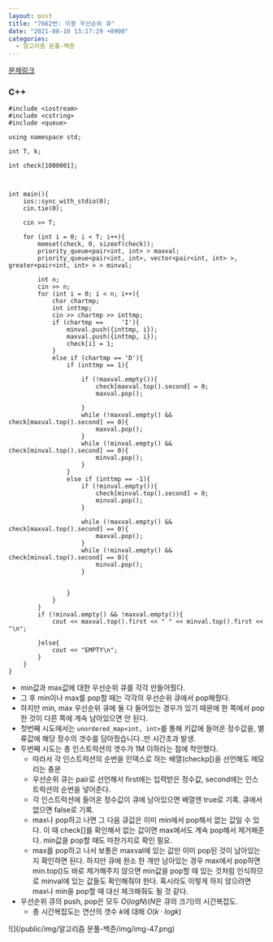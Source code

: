 ```yaml
---
layout: post
title: "7662번: 이중 우선순위 큐"
date: "2021-08-10 13:17:29 +0900"
categories:
  - 알고리즘 문풀-백준
---
```

[문제링크](https://www.acmicpc.net/problem/7662)



### C\+\+



```False
#include <iostream>
#include <cstring>
#include <queue>

using namespace std;

int T, k;

int check[1000001];



int main(){
    ios::sync_with_stdio(0);
    cin.tie(0);

    cin >> T;

    for (int i = 0; i < T; i++){
        memset(check, 0, sizeof(check));
        priority_queue<pair<int, int> > maxval;
        priority_queue<pair<int, int>, vector<pair<int, int> >, greater<pair<int, int> > > minval;

        int n;
        cin >> n;
        for (int i = 0; i < n; i++){
            char chartmp;
            int inttmp;
            cin >> chartmp >> inttmp;
            if (chartmp ==     'I'){
                minval.push({inttmp, i});
                maxval.push({inttmp, i});
                check[i] = 1;
            }
            else if (chartmp == 'D'){
                if (inttmp == 1){

                    if (!maxval.empty()){
                        check[maxval.top().second] = 0;
                        maxval.pop();

                    }
                    while (!maxval.empty() && check[maxval.top().second] == 0){
                        maxval.pop();
                    }
                    while (!minval.empty() && check[minval.top().second] == 0){
                        minval.pop();
                    }
                }
                else if (inttmp == -1){
                    if (!minval.empty()){
                        check[minval.top().second] = 0;
                        minval.pop();
                    }

                    while (!maxval.empty() && check[maxval.top().second] == 0){
                        maxval.pop();
                    }
                    while (!minval.empty() && check[minval.top().second] == 0){
                        minval.pop();
                    }


                }
            }
        }
        if (!minval.empty() && !maxval.empty()){
            cout << maxval.top().first << " " << minval.top().first << "\n";

        }else{
            cout << "EMPTY\n";
        }
    }
}
```

- min값과 max값에 대한 우선순위 큐를 각각 만들어줬다.
- 그 후 min이나 max를 pop할 때는 각각의 우선순위 큐에서
 pop해줬다.
- 하지만 min, max 우선순위 큐에 둘 다 들어있는 경우가 있기
 때문에 한 쪽에서 pop한 것이 다른 쪽에 계속 남아있으면 안
 된다.
- 첫번째 시도에서는
 `unordered_map<int, int>`를 통해 키값에
 들어온 정수값을, 밸류값에 해당 정수의 갯수를
 담아줬습니다..만 시간초과 발생.
- 두번째 시도는 총 인스트럭션의 갯수가 1M 이하라는 점에
 착안했다.
	- 따라서 각 인스트럭션의 순번을 인덱스로 하는
	 배열(checkp\[)을 선언해도 메모리는 충분
	- 우선순위 큐는 pair로 선언해서 first에는 입력받은
	 정수값, second에는 인스트럭션의 순번을 넣어준다.
	- 각 인스트럭션에 들어온 정수값이 큐에 남아있으면 배열엔
	 true로 기록. 큐에서 없으면 false로 기록.
	- max나 pop하고 나면 그 다음 큐값은 이미 min에서 pop해서
	 없는 값일 수 있다. 이 때 check\[]를 확인해서 없는
	 값이면 max에서도 계속 pop해서 제거해준다. min값을
	 pop할 때도 마찬가지로 확인 필요.
	- max를 pop하고 나서 보통은 maxval에 있는 값만 이미
	 pop된 것이 남아있는지 확인하면 된다. 하지만 큐에 원소
	 한 개만 남아있는 경우 max에서 pop하면 min.top()도 바로
	 제거해주지 않으면 min값을 pop할 때 있는 것처럼
	 인식하므로 minval에 있는 값들도 확인해줘야 한다.
	 혹시라도 이렇게 하지 않으려면 max나 min을 pop할 때
	 대신 체크해줘도 될 것 같다.
- 우선순위 큐의 push, pop은 모두 $O(logN)$($N$은 큐의
 크기)의 시간복잡도.
	- 총 시간복잡도는 연산의 갯수 $k$에 대해 $O(k \cdot log
                          k)$





![](/public/img/알고리즘 문풀-백준/img/img-47.png)
